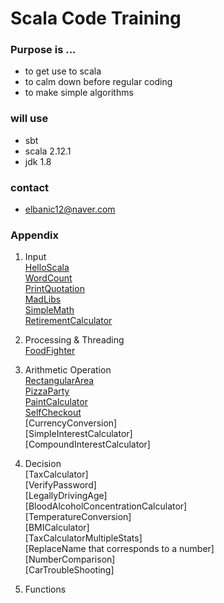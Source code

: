# Scala Code Training

### Purpose is ...

 * to get use to scala
 * to calm down before regular coding
 * to make simple algorithms

### will use

 * sbt
 * scala 2.12.1
 * jdk 1.8

### contact

 * elbanic12@naver.com


### Appendix

 1. Input
<br>[HelloScala](https://github.com/elbanic/ScalaTraining/tree/master/helloscala)
<br>[WordCount](https://github.com/elbanic/ScalaTraining/tree/master/wordcount)
<br>[PrintQuotation](https://github.com/elbanic/ScalaTraining/tree/master/printquotation)
<br>[MadLibs](https://github.com/elbanic/ScalaTraining/tree/master/madlibs)
<br>[SimpleMath](https://github.com/elbanic/ScalaTraining/tree/master/simplemath)
<br>[RetirementCalculator](https://github.com/elbanic/ScalaTraining/tree/master/simplemath)

 2. Processing & Threading
<br>[FoodFighter](https://github.com/elbanic/ScalaTraining/tree/master/foodfighter)

 3. Arithmetic Operation
<br>[RectangularArea](https://github.com/elbanic/ScalaTraining/tree/master/rectangulararea)
<br>[PizzaParty](https://github.com/elbanic/ScalaTraining/tree/master/pizzaparty)
<br>[PaintCalculator](https://github.com/elbanic/ScalaTraining/tree/master/paintcalculator)
<br>[SelfCheckout](https://github.com/elbanic/ScalaTraining/tree/master/selfcheckout)
<br>[CurrencyConversion]
<br>[SimpleInterestCalculator]
<br>[CompoundInterestCalculator]

 4. Decision
<br>[TaxCalculator]
<br>[VerifyPassword]
<br>[LegallyDrivingAge]
<br>[BloodAlcoholConcentrationCalculator]
<br>[TemperatureConversion]
<br>[BMICalculator]
<br>[TaxCalculatorMultipleStats]
<br>[ReplaceName that corresponds to a number]
<br>[NumberComparison]
<br>[CarTroubleShooting]

 5. Functions



